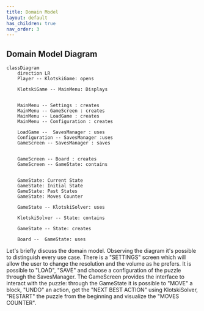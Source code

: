 ```yaml
---
title: Domain Model
layout: default
has_children: true
nav_order: 3
---
```


## Domain Model Diagram

```mermaid
classDiagram
    direction LR
    Player -- KlotskiGame: opens
    
    KlotskiGame -- MainMenu: Displays
    

    MainMenu -- Settings : creates
    MainMenu -- GameScreen : creates
    MainMenu -- LoadGame : creates
    MainMenu -- Configuration : creates
        
    LoadGame --  SavesManager : uses
    Configuration -- SavesManager :uses
    GameScreen -- SavesManager : saves
    
    
    GameScreen -- Board : creates
    GameScreen -- GameState: contains
    

    GameState: Current State
    GameState: Initial State
    GameState: Past States
    GameState: Moves Counter
    
    GameState -- KlotskiSolver: uses
    
    KlotskiSolver -- State: contains
    
    GameState -- State: creates
    
    Board --  GameState: uses

```

Let's briefly discuss the domain model. Observing the diagram it's possible to distinguish every use case. There is a "SETTINGS" screen which will allow the user to change the resolution and the volume as he prefers. It is possible to "LOAD", "SAVE" and choose a configuration of the puzzle through the SavesManager. The GameScreen provides the interface to interact with the puzzle: through the GameState it is possible to "MOVE" a block, "UNDO" an action, get the "NEXT BEST ACTION" using KlotskiSolver, "RESTART" the puzzle from the beginning and visualize the "MOVES COUNTER".
